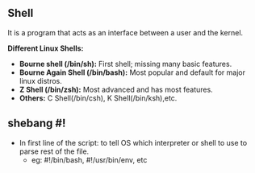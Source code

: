 
## Shell
It is a program that acts as an interface between a user and the kernel.

**Different Linux Shells:**
- **Bourne shell (/bin/sh):** First shell; missing many basic features.
- **Bourne Again Shell (/bin/bash):** Most popular and default for major linux distros.
- **Z Shell (/bin/zsh):** Most advanced and has most features.
- **Others:** C Shell(/bin/csh), K Shell(/bin/ksh),etc.

## shebang \#!
- In first line of the script: to tell OS which interpreter or shell to use to parse rest of the file.
	- eg: \#!/bin/bash, \#!/usr/bin/env, etc

